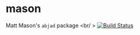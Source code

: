 # mason
Matt Mason's `abjad` package <br/ >
[![Build Status](https://travis-ci.com/MattAaronMason/mason.svg?branch=master)](https://travis-ci.com/MattAaronMason/mason)
